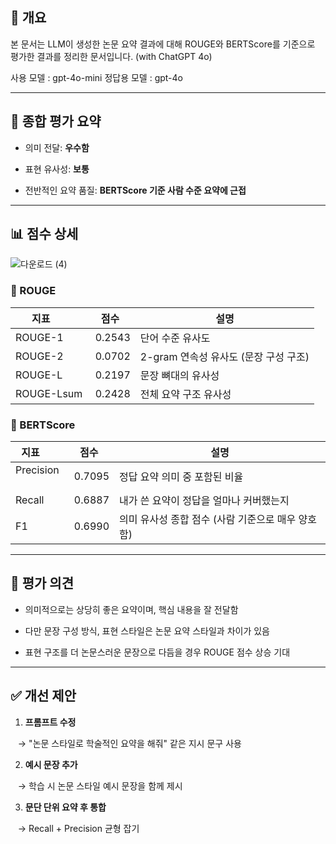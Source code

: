
## 📘 개요

본 문서는 LLM이 생성한 논문 요약 결과에 대해 ROUGE와 BERTScore를 기준으로 평가한 결과를 정리한 문서입니다. (with ChatGPT 4o)

사용 모델 : gpt-4o-mini
정답용 모델 : gpt-4o

---

## 🧠 종합 평가 요약


- 의미 전달: ****우수함****

- 표현 유사성: ****보통****

- 전반적인 요약 품질: ****BERTScore 기준 사람 수준 요약에 근접****


---

  

## 📊 점수 상세

![다운로드 (4)](https://github.com/user-attachments/assets/89148e51-4997-48d6-bfdc-2b5f9304406d)


### 🔷 ROUGE


| 지표        | 점수   | 설명 |
|-------------|--------|------|
| ROUGE-1     | 0.2543 | 단어 수준 유사도 |
| ROUGE-2     | 0.0702 | 2-gram 연속성 유사도 (문장 구성 구조) |
| ROUGE-L     | 0.2197 | 문장 뼈대의 유사성 |
| ROUGE-Lsum  | 0.2428 | 전체 요약 구조 유사성 |

  

### 🔷 BERTScore

  

| 지표        | 점수   | 설명 |
|-------------|--------|------|
| Precision   | 0.7095 | 정답 요약 의미 중 포함된 비율 |
| Recall      | 0.6887 | 내가 쓴 요약이 정답을 얼마나 커버했는지 |
| F1          | 0.6990 | 의미 유사성 종합 점수 (사람 기준으로 매우 양호함) |

  

---

  

## 📝 평가 의견

  

- 의미적으로는 상당히 좋은 요약이며, 핵심 내용을 잘 전달함

- 다만 문장 구성 방식, 표현 스타일은 논문 요약 스타일과 차이가 있음

- 표현 구조를 더 논문스러운 문장으로 다듬을 경우 ROUGE 점수 상승 기대

  

---

  

## ✅ 개선 제안

  

1. ****프롬프트 수정****  

   → "논문 스타일로 학술적인 요약을 해줘" 같은 지시 문구 사용

  

2. ****예시 문장 추가****  

   → 학습 시 논문 스타일 예시 문장을 함께 제시

  

3. ****문단 단위 요약 후 통합****  

   → Recall + Precision 균형 잡기
  
